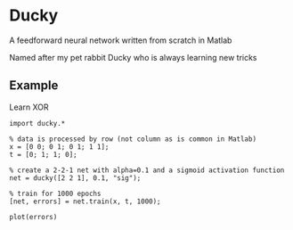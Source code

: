 # Ducky

A feedforward neural network written from scratch in Matlab

Named after my pet rabbit Ducky who is always learning new tricks

## Example

Learn XOR

```
import ducky.*

% data is processed by row (not column as is common in Matlab)
x = [0 0; 0 1; 0 1; 1 1];
t = [0; 1; 1; 0];

% create a 2-2-1 net with alpha=0.1 and a sigmoid activation function
net = ducky([2 2 1], 0.1, "sig");

% train for 1000 epochs
[net, errors] = net.train(x, t, 1000);

plot(errors)
```
